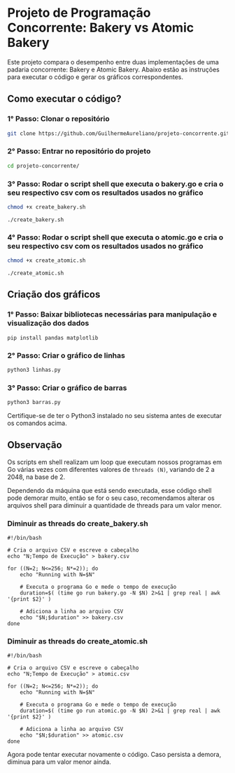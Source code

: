 # Projeto de Programação Concorrente: Bakery vs Atomic Bakery

Este projeto compara o desempenho entre duas implementações de uma padaria concorrente: Bakery e Atomic Bakery. Abaixo estão as instruções para executar o código e gerar os gráficos correspondentes.

## Como executar o código?

### 1° Passo: Clonar o repositório

```bash
git clone https://github.com/GuilhermeAureliano/projeto-concorrente.git
```

### 2° Passo: Entrar no repositório do projeto

```bash
cd projeto-concorrente/
```

### 3° Passo: Rodar o script shell que executa o bakery.go e cria o seu respectivo csv com os resultados usados no gráfico

```bash
chmod +x create_bakery.sh
```
```
./create_bakery.sh
```

### 4° Passo: Rodar o script shell que executa o atomic.go e cria o seu respectivo csv com os resultados usados no gráfico

```bash
chmod +x create_atomic.sh
```
```
./create_atomic.sh
```

## Criação dos gráficos

### 1° Passo: Baixar bibliotecas necessárias para manipulação e visualização dos dados
```
pip install pandas matplotlib
```

### 2° Passo: Criar o gráfico de linhas

```bash
python3 linhas.py
```

### 3° Passo: Criar o gráfico de barras

```bash
python3 barras.py
```

Certifique-se de ter o Python3 instalado no seu sistema antes de executar os comandos acima.

## Observação
Os scripts em shell realizam um loop que executam nossos programas em Go várias vezes com diferentes valores de `threads (N)`, variando de 2 a 2048, na base de 2.

Dependendo da máquina que está sendo executada, esse código shell pode demorar muito, então se for o seu caso, recomendamos alterar os arquivos shell para diminuir a quantidade de threads para um valor menor.

### Diminuir as threads do create_bakery.sh
```
#!/bin/bash

# Cria o arquivo CSV e escreve o cabeçalho
echo "N;Tempo de Execução" > bakery.csv

for ((N=2; N<=256; N*=2)); do
    echo "Running with N=$N"
    
    # Executa o programa Go e mede o tempo de execução
    duration=$( (time go run bakery.go -N $N) 2>&1 | grep real | awk '{print $2}' )

    # Adiciona a linha ao arquivo CSV
    echo "$N;$duration" >> bakery.csv
done
```

### Diminuir as threads do create_atomic.sh
```
#!/bin/bash

# Cria o arquivo CSV e escreve o cabeçalho
echo "N;Tempo de Execução" > atomic.csv

for ((N=2; N<=256; N*=2)); do
    echo "Running with N=$N"
    
    # Executa o programa Go e mede o tempo de execução
    duration=$( (time go run atomic.go -N $N) 2>&1 | grep real | awk '{print $2}' )

    # Adiciona a linha ao arquivo CSV
    echo "$N;$duration" >> atomic.csv
done
```

Agora pode tentar executar novamente o código. Caso persista a demora, diminua para um valor menor ainda.
